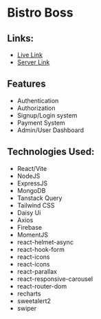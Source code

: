 # Bistro Boss

## Links: 
* [Live Link](https://bistro-boss-c440e.firebaseapp.com/)
* [Server Link](https://github.com/ras1k/bistro-boss-server)

## Features
* Authentication
* Authorization
* Signup/Login system
* Payment System
* Admin/User Dashboard
  
## Technologies Used:
* React/Vite
* NodeJS
* ExpressJS
* MongoDB
* Tanstack Query
* Tailwind CSS
* Daisy Ui
* Axios
* Firebase
* MomentJS
* react-helmet-async
* react-hook-form
* react-icons
* react-icons
* react-parallax
* react-responsive-carousel
* react-router-dom
* recharts
* sweetalert2
* swiper

